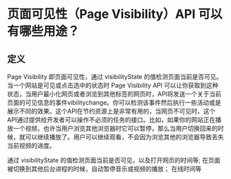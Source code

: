 # 页面可见性（Page Visibility）API 可以有哪些用途？
## 定义
Page Visibility 即页面可见性，通过 visibilityState 的值检测页面当前是否可见。当一个网站是可见或点击选中的状态时 Page Visibility API 可以让你获取到这种状态，当用户最小化网页或者浏览到其他标签的网页时，API将发送一个关于当前页面的可见信息的事件vibilitychange。你可以检测该事件然后执行一些活动或是展示不同的效果。这个API在节约资源上是非常有用的，当网页不可见时，这个API通过提供给开发者可以操作不必须的任务的接口。比如，如果你的网站正在播放一个视频，也许当用户浏览其他浏览器时它可以暂停，那么当用户切换回来的时候，就可以继续播放了。用户可以继续观看，不会因为浏览其他的浏览器导致丢失当前视频的进度。


通过 visibilityState 的值检测页面当前是否可见，以及打开网页的时间等;
在页面被切换到其他后台进程的时候，自动暂停音乐或视频的播放；
在线时间等